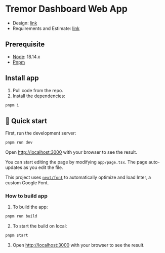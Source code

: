 # Tremor Dashboard Web App
- Design: [link](https://demos.creative-tim.com/nextjs-material-dashboard-pro/dashboards/analytics)
- Requirements and Estimate: [link](https://docs.google.com/document/d/1Qiz9K69akpvoF_JJfTmk8pMrpDvHDYRFWhENPoXS2f0/edit?usp=sharing)

## Prerequisite

- [Node](https://nodejs.org/): 18.14.x
- [Pnpm](https://pnpm.io/)

## Install app

1. Pull code from the repo.
2. Install the dependencies:

```bash
pnpm i
```

## 🚀 Quick start

First, run the development server:

```bash
pnpm run dev
```

Open [http://localhost:3000](http://localhost:3000) with your browser to see the result.

You can start editing the page by modifying `app/page.tsx`. The page auto-updates as you edit the file.

This project uses [`next/font`](https://nextjs.org/docs/basic-features/font-optimization) to automatically optimize and load Inter, a custom Google Font.

### How to build app

1. To build the app:

  ```bash
  pnpm run build
  ```

2. To start the build on local:

  ```bash
  pnpm start
  ```

3. Open [http://localhost:3000](http://localhost:3000) with your browser to see the result.
